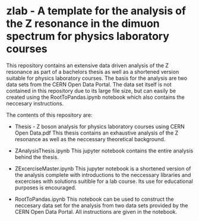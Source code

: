 # zlab - A template for the analysis of the Z resonance in the dimuon spectrum for physics laboratory courses

This repository contains an extensive data driven analysis of the Z resonance as part of a bachelors thesis as well as a shortened version suitable for  physics laboratory courses. The basis for the analysis are two data sets from the CERN Open Data Portal.
The data set itself is not contained in this repository due to its large file size, but can easily be created using the RootToPandas.ipynb notebook which also contains the neccesary instructions.

The contents of this repository are:
- Thesis - Z boson analysis for physics laboratory courses using CERN Open Data.pdf
  This thesis contains an exhaustive analysis of the Z resonance as well as the neccessary theoretical background.

- ZAnalysisThesis.ipynb
  This jupyter notebook contains the entire analysis behind the thesis.

- ZExcerciseMaster.ipynb
  This jupyter notebook is a shortened version of the analysis complete with introductions to the neccessary libraries and excercises with solutions suitible for a lab course.
  Its use for educational purposes is encouraged.

- RootToPandas.ipynb
  This notebook can be used to construct the neccesary data set for the analysis from two data sets provided by the CERN Open Data Portal. All instructions are given in the notebook.

